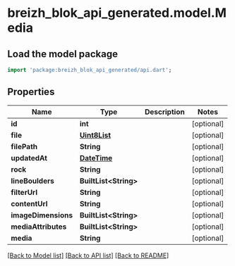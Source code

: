 # breizh_blok_api_generated.model.Media

## Load the model package
```dart
import 'package:breizh_blok_api_generated/api.dart';
```

## Properties
Name | Type | Description | Notes
------------ | ------------- | ------------- | -------------
**id** | **int** |  | [optional] 
**file** | [**Uint8List**](Uint8List.md) |  | [optional] 
**filePath** | **String** |  | [optional] 
**updatedAt** | [**DateTime**](DateTime.md) |  | [optional] 
**rock** | **String** |  | [optional] 
**lineBoulders** | **BuiltList&lt;String&gt;** |  | [optional] 
**filterUrl** | **String** |  | [optional] 
**contentUrl** | **String** |  | [optional] 
**imageDimensions** | **BuiltList&lt;String&gt;** |  | [optional] 
**mediaAttributes** | **BuiltList&lt;String&gt;** |  | [optional] 
**media** | **String** |  | [optional] 

[[Back to Model list]](../README.md#documentation-for-models) [[Back to API list]](../README.md#documentation-for-api-endpoints) [[Back to README]](../README.md)


